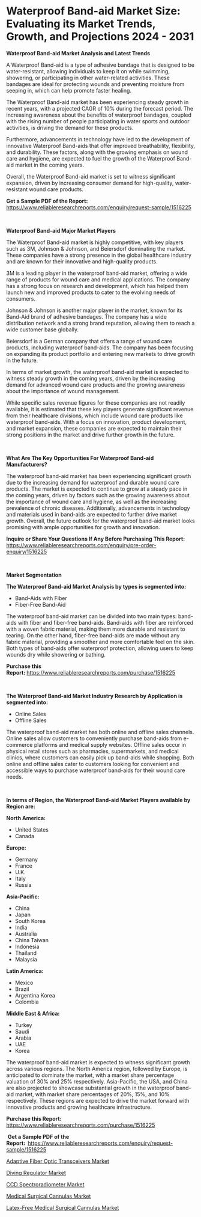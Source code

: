 <p><h1>Waterproof Band-aid Market Size: Evaluating its Market Trends, Growth, and Projections 2024 - 2031</h1></p><p><strong>Waterproof Band-aid Market Analysis and Latest Trends</strong></p>
<p><p>A Waterproof Band-aid is a type of adhesive bandage that is designed to be water-resistant, allowing individuals to keep it on while swimming, showering, or participating in other water-related activities. These bandages are ideal for protecting wounds and preventing moisture from seeping in, which can help promote faster healing.</p><p>The Waterproof Band-aid market has been experiencing steady growth in recent years, with a projected CAGR of 10% during the forecast period. The increasing awareness about the benefits of waterproof bandages, coupled with the rising number of people participating in water sports and outdoor activities, is driving the demand for these products.</p><p>Furthermore, advancements in technology have led to the development of innovative Waterproof Band-aids that offer improved breathability, flexibility, and durability. These factors, along with the growing emphasis on wound care and hygiene, are expected to fuel the growth of the Waterproof Band-aid market in the coming years.</p><p>Overall, the Waterproof Band-aid market is set to witness significant expansion, driven by increasing consumer demand for high-quality, water-resistant wound care products.</p></p>
<p><strong>Get a Sample PDF of the Report:&nbsp;</strong> <a href="https://www.reliableresearchreports.com/enquiry/request-sample/1516225">https://www.reliableresearchreports.com/enquiry/request-sample/1516225</a></p>
<p>&nbsp;</p>
<p><strong>Waterproof Band-aid Major Market Players</strong></p>
<p><p>The Waterproof Band-aid market is highly competitive, with key players such as 3M, Johnson & Johnson, and Beiersdorf dominating the market. These companies have a strong presence in the global healthcare industry and are known for their innovative and high-quality products.</p><p>3M is a leading player in the waterproof band-aid market, offering a wide range of products for wound care and medical applications. The company has a strong focus on research and development, which has helped them launch new and improved products to cater to the evolving needs of consumers.</p><p>Johnson & Johnson is another major player in the market, known for its Band-Aid brand of adhesive bandages. The company has a wide distribution network and a strong brand reputation, allowing them to reach a wide customer base globally.</p><p>Beiersdorf is a German company that offers a range of wound care products, including waterproof band-aids. The company has been focusing on expanding its product portfolio and entering new markets to drive growth in the future.</p><p>In terms of market growth, the waterproof band-aid market is expected to witness steady growth in the coming years, driven by the increasing demand for advanced wound care products and the growing awareness about the importance of wound management.</p><p>While specific sales revenue figures for these companies are not readily available, it is estimated that these key players generate significant revenue from their healthcare divisions, which include wound care products like waterproof band-aids. With a focus on innovation, product development, and market expansion, these companies are expected to maintain their strong positions in the market and drive further growth in the future.</p></p>
<p>&nbsp;</p>
<p><strong>What Are The Key Opportunities For Waterproof Band-aid Manufacturers?</strong></p>
<p><p>The waterproof band-aid market has been experiencing significant growth due to the increasing demand for waterproof and durable wound care products. The market is expected to continue to grow at a steady pace in the coming years, driven by factors such as the growing awareness about the importance of wound care and hygiene, as well as the increasing prevalence of chronic diseases. Additionally, advancements in technology and materials used in band-aids are expected to further drive market growth. Overall, the future outlook for the waterproof band-aid market looks promising with ample opportunities for growth and innovation.</p></p>
<p><strong>Inquire or Share Your Questions If Any Before Purchasing This Report:</strong> <a href="https://www.reliableresearchreports.com/enquiry/pre-order-enquiry/1516225">https://www.reliableresearchreports.com/enquiry/pre-order-enquiry/1516225</a></p>
<p>&nbsp;</p>
<p><strong>Market Segmentation</strong></p>
<p><strong>The Waterproof Band-aid Market Analysis by types is segmented into:</strong></p>
<p><ul><li>Band-Aids with Fiber</li><li>Fiber-Free Band-Aid</li></ul></p>
<p><p>The waterproof band-aid market can be divided into two main types: band-aids with fiber and fiber-free band-aids. Band-aids with fiber are reinforced with a woven fabric material, making them more durable and resistant to tearing. On the other hand, fiber-free band-aids are made without any fabric material, providing a smoother and more comfortable feel on the skin. Both types of band-aids offer waterproof protection, allowing users to keep wounds dry while showering or bathing.</p></p>
<p><strong>Purchase this Report:&nbsp;</strong><a href="https://www.reliableresearchreports.com/purchase/1516225">https://www.reliableresearchreports.com/purchase/1516225</a></p>
<p>&nbsp;</p>
<p><strong>The Waterproof Band-aid Market Industry Research by Application is segmented into:</strong></p>
<p><ul><li>Online Sales</li><li>Offline Sales</li></ul></p>
<p><p>The waterproof band-aid market has both online and offline sales channels. Online sales allow customers to conveniently purchase band-aids from e-commerce platforms and medical supply websites. Offline sales occur in physical retail stores such as pharmacies, supermarkets, and medical clinics, where customers can easily pick up band-aids while shopping. Both online and offline sales cater to customers looking for convenient and accessible ways to purchase waterproof band-aids for their wound care needs.</p></p>
<p>&nbsp;</p>
<p><strong>In terms of Region, the Waterproof Band-aid Market Players available by Region are:</strong></p>
<p>
    <p> <strong> North America: </strong>
        <ul>
            <li>United States</li>
            <li>Canada</li>
        </ul>
        </p> 
    <p> <strong> Europe: </strong>
        <ul>
            <li>Germany</li>
            <li>France</li>
            <li>U.K.</li>
            <li>Italy</li>
            <li>Russia</li>
        </ul>
        </p> 
    <p> <strong> Asia-Pacific: </strong>
        <ul>
            <li>China</li>
            <li>Japan</li>
            <li>South Korea</li>
            <li>India</li>
            <li>Australia</li>
            <li>China Taiwan</li>
            <li>Indonesia</li>
            <li>Thailand</li>
            <li>Malaysia</li>
        </ul>
        </p> 
    <p> <strong> Latin America: </strong>
        <ul>
            <li>Mexico</li>
            <li>Brazil</li>
            <li>Argentina Korea</li>
            <li>Colombia</li>
        </ul>
        </p> 
    <p> <strong> Middle East & Africa: </strong>
        <ul>
            <li>Turkey</li>
            <li>Saudi</li>
            <li>Arabia</li>
            <li>UAE</li>
            <li>Korea</li>
        </ul>
    </p>
    </p>
<p><p>The waterproof band-aid market is expected to witness significant growth across various regions. The North America region, followed by Europe, is anticipated to dominate the market, with a market share percentage valuation of 30% and 25% respectively. Asia-Pacific, the USA, and China are also projected to showcase substantial growth in the waterproof band-aid market, with market share percentages of 20%, 15%, and 10% respectively. These regions are expected to drive the market forward with innovative products and growing healthcare infrastructure.</p></p>
<p><strong>Purchase this Report: </strong><a href="https://www.reliableresearchreports.com/purchase/1516225">https://www.reliableresearchreports.com/purchase/1516225</a></p>
<p>&nbsp;<strong>Get a Sample PDF of the Report:&nbsp;&nbsp;</strong><a href="https://www.reliableresearchreports.com/enquiry/request-sample/1516225">https://www.reliableresearchreports.com/enquiry/request-sample/1516225</a></p>
<p><strong></strong></p>
<p><p><a href="https://ivy-potential-64b.notion.site/Adaptive-Fiber-Optic-Transceivers-Market-Size-Growth-and-Forecast-from-2024-2031-60ec59876b9246e3ac9bc85948d34296">Adaptive Fiber Optic Transceivers Market</a></p><p><a href="https://view.publitas.com/reportprime-1/diving-regulator-market-size-and-growth-market-segmentation-regional-and-country-breakdowns-and-market-trends-for-period-from-2024-2031/">Diving Regulator Market</a></p><p><a href="https://view.publitas.com/reportprime-1/ccd-spectroradiometer-market-size-and-examines-its-market-scope-with-a-primary-focus-on-growth-opportunities-and-forecasted-trends-spanning-from-2024-to-2031/">CCD Spectroradiometer Market</a></p><p><a href="https://five-trouble-98a.notion.site/Medical-Surgical-Cannulas-Market-Dynamics-2024-2031-Also-about-Its-Market-Trends-Projections-and--624ad3a20a454acbbab9ea11539d5482">Medical Surgical Cannulas Market</a></p><p><a href="https://nifty-kite-d51.notion.site/Latex-Free-Medical-Surgical-Cannulas-Market-Size-Growing-and-Forecasted-for-period-from-2024-2031--95a8974b3c804922ab4cc5fecdb31a9a">Latex-Free Medical Surgical Cannulas Market</a></p></p>